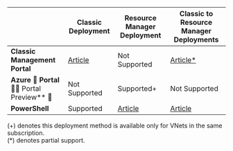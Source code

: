 |  | **Classic Deployment** | **Resource Manager Deployment** | **Classic to Resource Manager Deployments** |
|----------------------------------------|-------------|----------------------|---------------------------------|
| **Classic Management Portal** | [Article](/documentation/articles/virtual-networks-configure-vnet-to-vnet-connection/)  |  Not Supported |  [Article*](/documentation/articles/vpn-gateway-connect-different-deployment-models-portal/) |
| **Azure  Portal**  Portal Preview**  |  Not Supported | Supported+ |  Not Supported |
| **PowerShell** | Supported | [Article](/documentation/articles/vpn-gateway-vnet-vnet-rm-ps/) | [Article](/documentation/articles/vpn-gateway-connect-different-deployment-models-powershell/)

(+) denotes this deployment method is available only for VNets in the same subscription.<br>
(*) denotes partial support.

